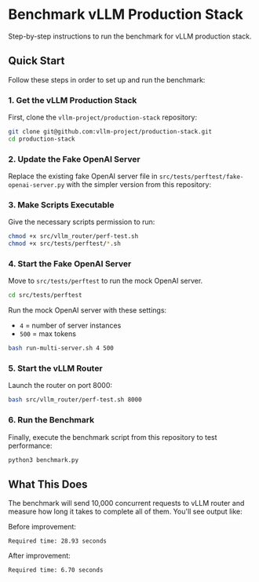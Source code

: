 # Benchmark vLLM Production Stack

Step-by-step instructions to run the benchmark for vLLM production stack.

## Quick Start

Follow these steps in order to set up and run the benchmark:

### 1. Get the vLLM Production Stack

First, clone the `vllm-project/production-stack` repository:

```bash
git clone git@github.com:vllm-project/production-stack.git
cd production-stack
```

### 2. Update the Fake OpenAI Server

Replace the existing fake OpenAI server file in `src/tests/perftest/fake-openai-server.py` with the simpler version from this repository:

### 3. Make Scripts Executable

Give the necessary scripts permission to run:

```bash
chmod +x src/vllm_router/perf-test.sh
chmod +x src/tests/perftest/*.sh
```

### 4. Start the Fake OpenAI Server
Move to `src/tests/perftest`  to run the mock OpenAI server.

```bash
cd src/tests/perftest
```

Run the mock OpenAI server with these settings:
- `4` = number of server instances
- `500` = max tokens

```bash
bash run-multi-server.sh 4 500
```

### 5. Start the vLLM Router

Launch the router on port 8000:

```bash
bash src/vllm_router/perf-test.sh 8000
```

### 6. Run the Benchmark

Finally, execute the benchmark script from this repository to test performance:

```bash
python3 benchmark.py
```

## What This Does

The benchmark will send 10,000 concurrent requests to vLLM router and measure how long it takes to complete all of them. You'll see output like:

Before improvement:
```
Required time: 28.93 seconds
```

After improvement:
```
Required time: 6.70 seconds
```
